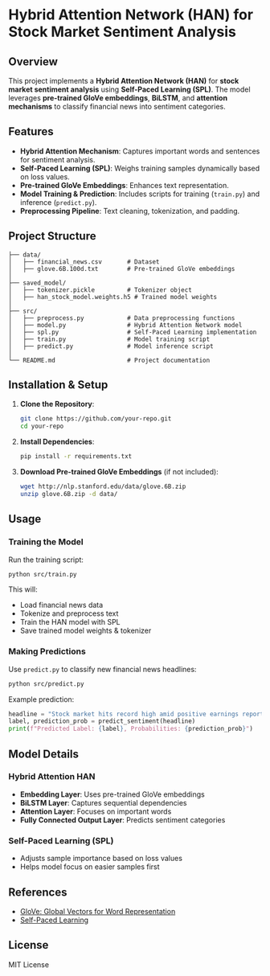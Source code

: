 # Hybrid Attention Network (HAN) for Stock Market Sentiment Analysis

## Overview
This project implements a **Hybrid Attention Network (HAN)** for **stock market sentiment analysis** using **Self-Paced Learning (SPL)**. The model leverages **pre-trained GloVe embeddings**, **BiLSTM**, and **attention mechanisms** to classify financial news into sentiment categories.

## Features
- **Hybrid Attention Mechanism**: Captures important words and sentences for sentiment analysis.
- **Self-Paced Learning (SPL)**: Weighs training samples dynamically based on loss values.
- **Pre-trained GloVe Embeddings**: Enhances text representation.
- **Model Training & Prediction**: Includes scripts for training (`train.py`) and inference (`predict.py`).
- **Preprocessing Pipeline**: Text cleaning, tokenization, and padding.

## Project Structure
```
├── data/
│   ├── financial_news.csv       # Dataset
│   ├── glove.6B.100d.txt        # Pre-trained GloVe embeddings
│
├── saved_model/
│   ├── tokenizer.pickle         # Tokenizer object
│   ├── han_stock_model.weights.h5 # Trained model weights
│
├── src/
│   ├── preprocess.py            # Data preprocessing functions
│   ├── model.py                 # Hybrid Attention Network model
│   ├── spl.py                   # Self-Paced Learning implementation
│   ├── train.py                 # Model training script
│   ├── predict.py               # Model inference script
│
└── README.md                    # Project documentation
```

## Installation & Setup
1. **Clone the Repository**:
   ```bash
   git clone https://github.com/your-repo.git
   cd your-repo
   ```

2. **Install Dependencies**:
   ```bash
   pip install -r requirements.txt
   ```

3. **Download Pre-trained GloVe Embeddings** (if not included):
   ```bash
   wget http://nlp.stanford.edu/data/glove.6B.zip
   unzip glove.6B.zip -d data/
   ```

## Usage
### Training the Model
Run the training script:
```bash
python src/train.py
```
This will:
- Load financial news data
- Tokenize and preprocess text
- Train the HAN model with SPL
- Save trained model weights & tokenizer

### Making Predictions
Use `predict.py` to classify new financial news headlines:
```bash
python src/predict.py
```
Example prediction:
```python
headline = "Stock market hits record high amid positive earnings reports"
label, prediction_prob = predict_sentiment(headline)
print(f"Predicted Label: {label}, Probabilities: {prediction_prob}")
```

## Model Details
### **Hybrid Attention HAN**
- **Embedding Layer**: Uses pre-trained GloVe embeddings
- **BiLSTM Layer**: Captures sequential dependencies
- **Attention Layer**: Focuses on important words
- **Fully Connected Output Layer**: Predicts sentiment categories

### **Self-Paced Learning (SPL)**
- Adjusts sample importance based on loss values
- Helps model focus on easier samples first

## References
- [GloVe: Global Vectors for Word Representation](https://nlp.stanford.edu/projects/glove/)
- [Self-Paced Learning](https://proceedings.neurips.cc/paper_files/paper/2010/file/edfd32c9b7a2b5e0d04adf8853f8be1d-Paper.pdf)

## License
MIT License


